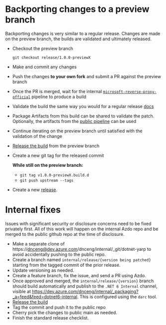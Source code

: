 # Backporting changes to a preview branch

Backporting changes is very similar to a regular release. Changes are made on the preview branch, the builds are validated and ultimately released.

- Checkout the preview branch

  `git checkout release/1.0.0-previewX`
- Make and commit any changes
- Push the changes **to your own fork** and submit a PR against the preview branch
- Once the PR is merged, wait for the internal [`microsoft-reverse-proxy-official`](https://dev.azure.com/dnceng/internal/_build?definitionId=809&_a=summary&view=branches) pipeline to produce a build
- Validate the build the same way you would for a regular release [docs](https://github.com/dotnet/yarp/blob/main/docs/operations/Release.md#validate-the-final-build)
- Package Artifacts from this build can be shared to validate the patch. Optionally, the artifacts from the [public pipeline](https://dev.azure.com/dnceng/public/_build?definitionId=807&view=branches) can be used
- Continue iterating on the preview branch until satisfied with the validation of the change
- [Release the build](https://github.com/dotnet/yarp/blob/main/docs/operations/Release.md#release-the-build) from the preview branch
- Create a new git tag for the released commit

  **While still on the preview branch:**
  - `git tag v1.0.0-previewX.build.d`
  - `git push upstream --tags`
- Create a new [release](https://github.com/dotnet/yarp/releases).

# Internal fixes

Issues with significant security or disclosure concerns need to be fixed privately first. All of this work will happen on the internal Azdo repo and be merged to the public github repo at the time of disclosure.

- Make a separate clone of https://dnceng@dev.azure.com/dnceng/internal/_git/dotnet-yarp to avoid accidentally pushing to the public repo.
- Create a branch named `internal/release/{version being patched}` starting from the tagged commit of the prior release.
- Update versioning as needed.
- Create a feature branch, fix the issue, and send a PR using Azdo.
- Once approved and merged, the `internal/release/{version}` branch should build automatically and publish to the `.NET 6 Internal` channel, visible at https://dev.azure.com/dnceng/internal/_packaging?_a=feed&feed=dotnet6-internal. This is configured using the `darc` tool.
- [Release the build](https://github.com/dotnet/yarp/blob/main/docs/operations/Release.md#release-the-build)
- Tag the commit and push it to the public repo
- Cherry pick the changes to public main as needed.
- Finish the standard release checklist.
